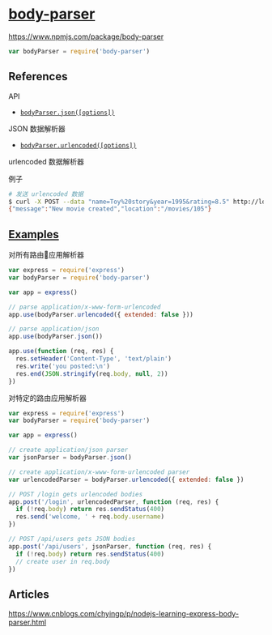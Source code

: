 # [body-parser](https://gitee.com/mrhuangyuhui/notes/blob/master/manuals/node/body-parser.md)

<https://www.npmjs.com/package/body-parser>

```js
var bodyParser = require('body-parser')
```

## References

API

- [`bodyParser.json([options])`](https://www.npmjs.com/package/body-parser#bodyparserjsonoptions)

JSON 数据解析器

- [`bodyParser.urlencoded([options])`](https://www.npmjs.com/package/body-parser#bodyparserurlencodedoptions)

urlencoded 数据解析器

例子

```bash
# 发送 urlencoded 数据
$ curl -X POST --data "name=Toy%20story&year=1995&rating=8.5" http://localhost:3000/movies
{"message":"New movie created","location":"/movies/105"}
```

## [Examples](https://www.npmjs.com/package/body-parser#examples)

对所有路由应用解析器

```js
var express = require('express')
var bodyParser = require('body-parser')

var app = express()

// parse application/x-www-form-urlencoded
app.use(bodyParser.urlencoded({ extended: false }))

// parse application/json
app.use(bodyParser.json())

app.use(function (req, res) {
  res.setHeader('Content-Type', 'text/plain')
  res.write('you posted:\n')
  res.end(JSON.stringify(req.body, null, 2))
})
```

对特定的路由应用解析器

```js
var express = require('express')
var bodyParser = require('body-parser')

var app = express()

// create application/json parser
var jsonParser = bodyParser.json()

// create application/x-www-form-urlencoded parser
var urlencodedParser = bodyParser.urlencoded({ extended: false })

// POST /login gets urlencoded bodies
app.post('/login', urlencodedParser, function (req, res) {
  if (!req.body) return res.sendStatus(400)
  res.send('welcome, ' + req.body.username)
})

// POST /api/users gets JSON bodies
app.post('/api/users', jsonParser, function (req, res) {
  if (!req.body) return res.sendStatus(400)
  // create user in req.body
})
```

## Articles

<https://www.cnblogs.com/chyingp/p/nodejs-learning-express-body-parser.html>